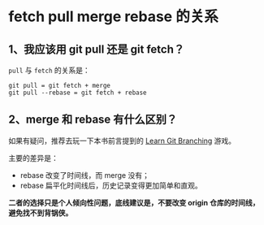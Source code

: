 # fetch pull merge rebase 的关系

## 1、我应该用 git pull 还是 git fetch？

`pull` 与 `fetch` 的关系是：

```text
git pull = git fetch + merge
git pull --rebase = git fetch + rebase
```

## 2、merge 和 rebase 有什么区别？

如果有疑问，推荐去玩一下本书前言提到的 [Learn Git Branching](https://learngitbranching.js.org) 游戏。

主要的差异是：

* rebase 改变了时间线，而 merge 没有；
* rebase 扁平化时间线后，历史记录变得更加简单和直观。

**二者的选择只是个人倾向性问题，底线建议是，不要改变 origin 仓库的时间线，避免找不到背锅侠。**



